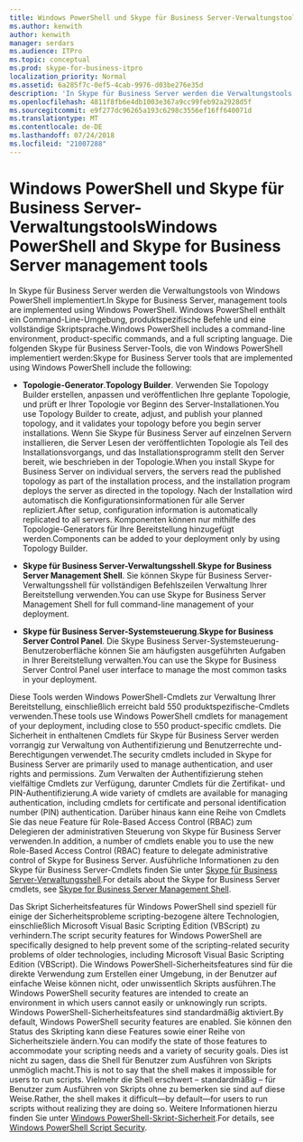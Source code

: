 ```yaml
---
title: Windows PowerShell und Skype für Business Server-Verwaltungstools
ms.author: kenwith
author: kenwith
manager: serdars
ms.audience: ITPro
ms.topic: conceptual
ms.prod: skype-for-business-itpro
localization_priority: Normal
ms.assetid: 6a285f7c-0ef5-4cab-9976-d03be276e35d
description: 'In Skype für Business Server werden die Verwaltungstools von Windows PowerShell implementiert. Windows PowerShell enthält ein Command-Line-Umgebung, produktspezifische Befehle und eine vollständige Skriptsprache. Die folgenden Skype für Business Server-Tools, die von Windows PowerShell implementiert werden:'
ms.openlocfilehash: 4811f8fb6e4db1003e367a9cc99feb92a2928d5f
ms.sourcegitcommit: e9f277dc96265a193c6298c3556ef16ff640071d
ms.translationtype: MT
ms.contentlocale: de-DE
ms.lasthandoff: 07/24/2018
ms.locfileid: "21007288"
---
```

# <a name="windows-powershell-and-skype-for-business-server-management-tools"></a><span data-ttu-id="faa14-105">Windows PowerShell und Skype für Business Server-Verwaltungstools</span><span class="sxs-lookup"><span data-stu-id="faa14-105">Windows PowerShell and Skype for Business Server management tools</span></span>
 
<span data-ttu-id="faa14-106">In Skype für Business Server werden die Verwaltungstools von Windows PowerShell implementiert.</span><span class="sxs-lookup"><span data-stu-id="faa14-106">In Skype for Business Server, management tools are implemented using Windows PowerShell.</span></span> <span data-ttu-id="faa14-107">Windows PowerShell enthält ein Command-Line-Umgebung, produktspezifische Befehle und eine vollständige Skriptsprache.</span><span class="sxs-lookup"><span data-stu-id="faa14-107">Windows PowerShell includes a command-line environment, product-specific commands, and a full scripting language.</span></span> <span data-ttu-id="faa14-108">Die folgenden Skype für Business Server-Tools, die von Windows PowerShell implementiert werden:</span><span class="sxs-lookup"><span data-stu-id="faa14-108">Skype for Business Server tools that are implemented using Windows PowerShell include the following:</span></span> 
  
- <span data-ttu-id="faa14-109">**Topologie-Generator**.</span><span class="sxs-lookup"><span data-stu-id="faa14-109">**Topology Builder**.</span></span> <span data-ttu-id="faa14-110">Verwenden Sie Topology Builder erstellen, anpassen und veröffentlichen Ihre geplante Topologie, und prüft er Ihrer Topologie vor Beginn des Server-Installationen.</span><span class="sxs-lookup"><span data-stu-id="faa14-110">You use Topology Builder to create, adjust, and publish your planned topology, and it validates your topology before you begin server installations.</span></span> <span data-ttu-id="faa14-111">Wenn Sie Skype für Business Server auf einzelnen Servern installieren, die Server Lesen der veröffentlichten Topologie als Teil des Installationsvorgangs, und das Installationsprogramm stellt den Server bereit, wie beschrieben in der Topologie.</span><span class="sxs-lookup"><span data-stu-id="faa14-111">When you install Skype for Business Server on individual servers, the servers read the published topology as part of the installation process, and the installation program deploys the server as directed in the topology.</span></span> <span data-ttu-id="faa14-112">Nach der Installation wird automatisch die Konfigurationsinformationen für alle Server repliziert.</span><span class="sxs-lookup"><span data-stu-id="faa14-112">After setup, configuration information is automatically replicated to all servers.</span></span> <span data-ttu-id="faa14-113">Komponenten können nur mithilfe des Topologie-Generators für Ihre Bereitstellung hinzugefügt werden.</span><span class="sxs-lookup"><span data-stu-id="faa14-113">Components can be added to your deployment only by using Topology Builder.</span></span>
    
- <span data-ttu-id="faa14-114">**Skype für Business Server-Verwaltungsshell**.</span><span class="sxs-lookup"><span data-stu-id="faa14-114">**Skype for Business Server Management Shell**.</span></span> <span data-ttu-id="faa14-115">Sie können Skype für Business Server-Verwaltungsshell für vollständigen Befehlszeilen Verwaltung Ihrer Bereitstellung verwenden.</span><span class="sxs-lookup"><span data-stu-id="faa14-115">You can use Skype for Business Server Management Shell for full command-line management of your deployment.</span></span>
    
- <span data-ttu-id="faa14-116">**Skype für Business Server-Systemsteuerung**.</span><span class="sxs-lookup"><span data-stu-id="faa14-116">**Skype for Business Server Control Panel**.</span></span> <span data-ttu-id="faa14-117">Die Skype Business Server-Systemsteuerung-Benutzeroberfläche können Sie am häufigsten ausgeführten Aufgaben in Ihrer Bereitstellung verwalten.</span><span class="sxs-lookup"><span data-stu-id="faa14-117">You can use the Skype for Business Server Control Panel user interface to manage the most common tasks in your deployment.</span></span>
    
<span data-ttu-id="faa14-118">Diese Tools werden Windows PowerShell-Cmdlets zur Verwaltung Ihrer Bereitstellung, einschließlich erreicht bald 550 produktspezifische-Cmdlets verwenden.</span><span class="sxs-lookup"><span data-stu-id="faa14-118">These tools use Windows PowerShell cmdlets for management of your deployment, including close to 550 product-specific cmdlets.</span></span> <span data-ttu-id="faa14-119">Die Sicherheit in enthaltenen Cmdlets für Skype für Business Server werden vorrangig zur Verwaltung von Authentifizierung und Benutzerrechte und-Berechtigungen verwendet.</span><span class="sxs-lookup"><span data-stu-id="faa14-119">The security cmdlets included in Skype for Business Server are primarily used to manage authentication, and user rights and permissions.</span></span> <span data-ttu-id="faa14-120">Zum Verwalten der Authentifizierung stehen vielfältige Cmdlets zur Verfügung, darunter Cmdlets für die Zertifikat- und PIN-Authentifizierung.</span><span class="sxs-lookup"><span data-stu-id="faa14-120">A wide variety of cmdlets are available for managing authentication, including cmdlets for certificate and personal identification number (PIN) authentication.</span></span> <span data-ttu-id="faa14-121">Darüber hinaus kann eine Reihe von Cmdlets Sie das neue Feature für Role-Based Access Control (RBAC) zum Delegieren der administrativen Steuerung von Skype für Business Server verwenden.</span><span class="sxs-lookup"><span data-stu-id="faa14-121">In addition, a number of cmdlets enable you to use the new Role-Based Access Control (RBAC) feature to delegate administrative control of Skype for Business Server.</span></span> <span data-ttu-id="faa14-122">Ausführliche Informationen zu den Skype für Business Server-Cmdlets finden Sie unter [Skype für Business Server-Verwaltungsshell](../../manage/management-shell.md).</span><span class="sxs-lookup"><span data-stu-id="faa14-122">For details about the Skype for Business Server cmdlets, see [Skype for Business Server Management Shell](../../manage/management-shell.md).</span></span>
  
<span data-ttu-id="faa14-123">Das Skript Sicherheitsfeatures für Windows PowerShell sind speziell für einige der Sicherheitsprobleme scripting-bezogene ältere Technologien, einschließlich Microsoft Visual Basic Scripting Edition (VBScript) zu verhindern.</span><span class="sxs-lookup"><span data-stu-id="faa14-123">The script security features for Windows PowerShell are specifically designed to help prevent some of the scripting-related security problems of older technologies, including Microsoft Visual Basic Scripting Edition (VBScript).</span></span> <span data-ttu-id="faa14-124">Die Windows PowerShell-Sicherheitsfeatures sind für die direkte Verwendung zum Erstellen einer Umgebung, in der Benutzer auf einfache Weise können nicht, oder unwissentlich Skripts ausführen.</span><span class="sxs-lookup"><span data-stu-id="faa14-124">The Windows PowerShell security features are intended to create an environment in which users cannot easily or unknowingly run scripts.</span></span> <span data-ttu-id="faa14-125">Windows PowerShell-Sicherheitsfeatures sind standardmäßig aktiviert.</span><span class="sxs-lookup"><span data-stu-id="faa14-125">By default, Windows PowerShell security features are enabled.</span></span> <span data-ttu-id="faa14-126">Sie können den Status des Skripting kann diese Features sowie einer Reihe von Sicherheitsziele ändern.</span><span class="sxs-lookup"><span data-stu-id="faa14-126">You can modify the state of those features to accommodate your scripting needs and a variety of security goals.</span></span> <span data-ttu-id="faa14-127">Dies ist nicht zu sagen, dass die Shell für Benutzer zum Ausführen von Skripts unmöglich macht.</span><span class="sxs-lookup"><span data-stu-id="faa14-127">This is not to say that the shell makes it impossible for users to run scripts.</span></span> <span data-ttu-id="faa14-128">Vielmehr die Shell erschwert – standardmäßig – für Benutzer zum Ausführen von Skripts ohne zu bemerken sie sind auf diese Weise.</span><span class="sxs-lookup"><span data-stu-id="faa14-128">Rather, the shell makes it difficult—by default—for users to run scripts without realizing they are doing so.</span></span> <span data-ttu-id="faa14-129">Weitere Informationen hierzu finden Sie unter [Windows PowerShell-Skript-Sicherheit](https://go.microsoft.com/fwlink/p/?LinkId=213145).</span><span class="sxs-lookup"><span data-stu-id="faa14-129">For details, see [Windows PowerShell Script Security](https://go.microsoft.com/fwlink/p/?LinkId=213145).</span></span>
  


